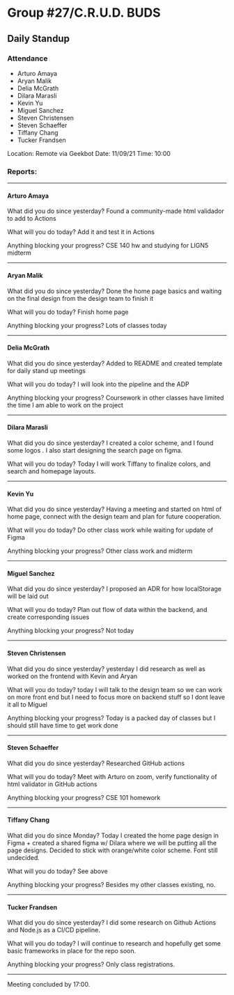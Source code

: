 # Group #27/C.R.U.D. BUDS

## Daily Standup

### Attendance

- Arturo Amaya
- Aryan Malik
- Delia McGrath
- Dilara Marasli
- Kevin Yu
- Miguel Sanchez
- Steven Christensen
- Steven Schaeffer
- Tiffany Chang
- Tucker Frandsen

Location: Remote via Geekbot
Date: 11/09/21
Time: 10:00

### Reports:

<hr />

#### Arturo Amaya

What did you do since yesterday?
Found a community-made html validador to add to Actions

What will you do today?
Add it and test it in Actions

Anything blocking your progress?
CSE 140 hw and studying for LIGN5 midterm

<hr />

#### Aryan Malik

What did you do since yesterday?
Done the home page basics and waiting on the final design from the design team to finish it

What will you do today?
Finish home page

Anything blocking your progress?
Lots of classes today

<hr />

#### Delia McGrath

What did you do since yesterday?
Added to README and created template for daily stand up meetings

What will you do today?
I will look into the pipeline and the ADP

Anything blocking your progress?
Coursework in other classes have limited the time I am able to work on the project

<hr />

#### Dilara Marasli

What did you do since yesterday?
I created a color scheme, and I found some logos . I also start designing the search page on figma.

What will you do today?
Today I will work Tiffany to finalize colors, and search and homepage layouts.

<hr />

#### Kevin Yu

What did you do since yesterday?
Having a meeting and started on html of home page, connect with the design team and plan for future cooperation.

What will you do today?
Do other class work while waiting for update of Figma

Anything blocking your progress?
Other class work and midterm

<hr />

#### Miguel Sanchez

What did you do since yesterday?
I proposed an ADR for how localStorage will be laid out

What will you do today?
Plan out flow of data within the backend, and create corresponding issues

Anything blocking your progress?
Not today

<hr />

#### Steven Christensen

What did you do since yesterday?
yesterday I did research as well as worked on the frontend with Kevin and Aryan

What will you do today?
today I will talk to the design team so we can work on more front end but I need to focus more on backend stuff so I dont leave it all to Miguel

Anything blocking your progress?
Today is a packed day of classes but I should still have time to get work done

<hr />

#### Steven Schaeffer

What did you do since yesterday?
Researched GitHub actions

What will you do today?
Meet with Arturo on zoom, verify functionality of html validator in GitHub actions

Anything blocking your progress?
CSE 101 homework

<hr />

#### Tiffany Chang

What did you do since Monday?
Today I created the home page design in Figma + created a shared figma w/ Dilara where we will be putting all the page designs. Decided to stick with orange/white color scheme. Font still undecided.

What will you do today?
See above

Anything blocking your progress?
Besides my other classes existing, no.

<hr />

#### Tucker Frandsen

What did you do since yesterday?
I did some research on Github Actions and Node.js as a CI/CD pipeline.

What will you do today?
I will continue to research and hopefully get some basic frameworks in place for the repo soon.

Anything blocking your progress?
Only class registrations.

<hr />

Meeting concluded by 17:00.
